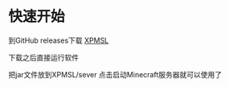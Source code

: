 # 快速开始
到GitHub releases下载
[XPMSL](https://github.com/ymh0000123/XPMSL/releases)

下载之后直接运行软件

把jar文件放到XPMSL/sever 点击启动Minecraft服务器就可以使用了